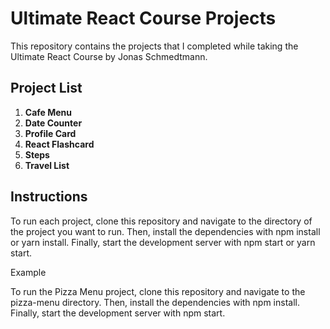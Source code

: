 # Ultimate React Course Projects

This repository contains the projects that I completed while taking the Ultimate React Course by Jonas Schmedtmann.

## Project List

1. **Cafe Menu**
2. **Date Counter**
3. **Profile Card**
4. **React Flashcard**
5. **Steps**
6. **Travel List**

## Instructions

To run each project, clone this repository and navigate to the directory of the project you want to run. Then, install the dependencies with npm install or yarn install. Finally, start the development server with npm start or yarn start.

Example

To run the Pizza Menu project, clone this repository and navigate to the pizza-menu directory. Then, install the dependencies with npm install. Finally, start the development server with npm start.
